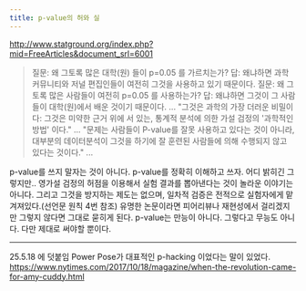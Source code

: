 ```yaml
---
title: p-value의 허와 실
---
```


<http://www.statground.org/index.php?mid=FreeArticles&document_srl=6001>

> 질문: 왜 그토록 많은 대학(원) 들이 p=0.05 를 가르치는가?
> 답: 왜냐하면 과학 커뮤니티와 저널 편집인들이 여전히 그것을 사용하고 있기 때문이다.
> 질문: 왜 그토록 많은 사람들이 여전히 p=0.05 를 사용하는가?
> 답: 왜냐하면 그것이 그 사람들이 대학(원)에서 배운 것이기 때문이다.
> ...
> "그것은 과학의 가장 더러운 비밀이다: 그것은 미약한 근거 위에 서 있는, 통계적 분석에 의한 가설 검정의 '과학적인 방법' 이다."
> ...
> "문제는 사람들이 P-value를 잘못 사용하고 있다는 것이 아니라, 대부분의 데이터분석이 그것을 하기에 잘 훈련된 사람들에 의해 수행되지 않고 있다는 것이다."
> ...

p-value를 쓰지 말자는 것이 아니다. p-value를 정확히 이해하고 쓰자.
어디 밝히긴 그렇지만.. 영가설 검정의 허점을 이용해서 실험 결과를 뽑아낸다는 것이 놀라운 이야기는 아니다. 그리고 그것을 방지하는 제도는 없으며, 일차적 검증은 전적으로 실험자에게 맡겨져있다.(선언문 원칙 4번 참조) 유명한 논문이라면 피어리뷰나 재현성에서 걸리겠지만 그렇지 않다면 그대로 묻히게 된다.
p-value는 만능이 아니다. 그렇다고 무능도 아니다. 다만 제대로 써야할 뿐이다.

---

25.5.18 에 덧붙임
Power Pose가 대표적인 p-hacking 이었다는 말이 있었다.
<https://www.nytimes.com/2017/10/18/magazine/when-the-revolution-came-for-amy-cuddy.html>
